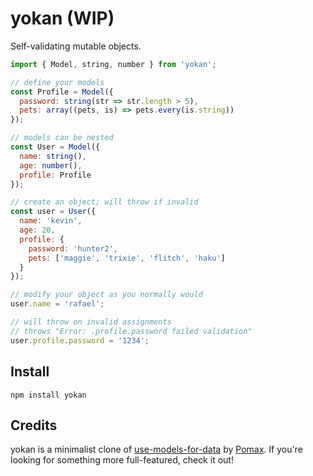 # yokan (WIP)

Self-validating mutable objects.

```js
import { Model, string, number } from 'yokan';

// define your models
const Profile = Model({
  password: string(str => str.length > 5),
  pets: array((pets, is) => pets.every(is.string))
});

// models can be nested
const User = Model({
  name: string(),
  age: number(),
  profile: Profile
});

// create an object; will throw if invalid
const user = User({
  name: 'kevin',
  age: 20,
  profile: {
    password: 'hunter2',
    pets: ['maggie', 'trixie', 'flitch', 'haku']
  }
});

// modify your object as you normally would
user.name = 'rafael';

// will throw on invalid assignments
// throws "Error: .profile.password failed validation"
user.profile.password = '1234';
```

## Install

```shell
npm install yokan
```

## Credits

yokan is a minimalist clone of [use-models-for-data](https://github.com/Pomax/use-models-for-data) by [Pomax](https://github.com/Pomax/). If you're looking for something more full-featured, check it out!
